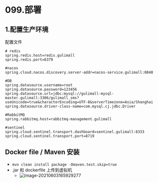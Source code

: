 # 099.部署

## 1.配置生产环境

配置文件

```properties
# redis
spring.redis.host=redis.gulimall
spring.redis.port=6379

#nacos
spring.cloud.nacos.discovery.server-addr=nacos-service.gulimall:8848

#DB
spring.datasource.username=root
spring.datasource.password=123456
spring.datasource.url=jdbc:mysql://gulimall-mysql-master.gulimall:3306/gulimall_sms?useUnicode=true&characterEncoding=UTF-8&serverTimezone=Asia/Shanghai
spring.datasource.driver-class-name=com.mysql.cj.jdbc.Driver

#RabbitMQ
spring.rabbitmq.host=rabbitmq-management.gulimall

#sentinel
spring.cloud.sentinel.transport.dashboard=sentinel.gulimall:8333
spring.cloud.sentinel.transport.port=8719
```

## Docker file / Maven 安装

* `mvn clean install package -Dmaven.test.skip=true`
* .jar 和 dockerfile 上传到虚拟机
  * ![image-20210603165929277](https://raw.githubusercontent.com/TWDH/Leetcode-From-Zero/pictures/img/image-20210603165929277.png)






